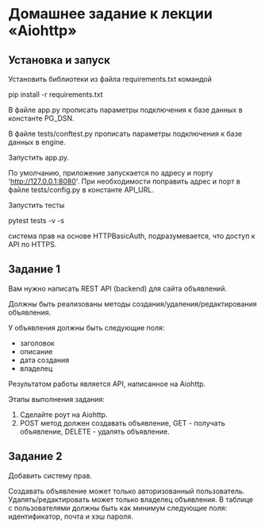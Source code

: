 # Домашнее задание к лекции «Aiohttp»

## Установка и запуск

Установить библиотеки из файла requirements.txt командой

pip install -r requirements.txt

В файле app.py прописать параметры подключения к базе данных в константе PG_DSN.

В файле tests/conftest.py прописать параметры подключения к базе данных в engine.

Запустить app.py.

По умолчанию, приложение запускается по адресу и порту 'http://127.0.0.1:8080'.
При необходимости поправить адрес и порт в файле tests/config.py в константе API_URL.

Запустить тесты

pytest tests -v -s

система прав на основе HTTPBasicAuth, подразумевается, что доступ к API по HTTPS.

## Задание 1

Вам нужно написать REST API (backend) для сайта объявлений.

Должны быть реализованы методы создания/удаления/редактирования объявления.    

У объявления должны быть следующие поля: 
- заголовок
- описание
- дата создания
- владелец

Результатом работы является API, написанное на Aiohttp.

Этапы выполнения задания:

1. Сделайте роут на Aiohttp.
2. POST метод должен создавать объявление, GET - получать объявление, DELETE - удалять объявление.

## Задание 2

Добавить систему прав.

Создавать объявление может только авторизованный пользователь.
Удалять/редактировать может только владелец объявления.
В таблице с пользователями должны быть как минимум следующие поля: идентификатор, почта и хэш пароля.
